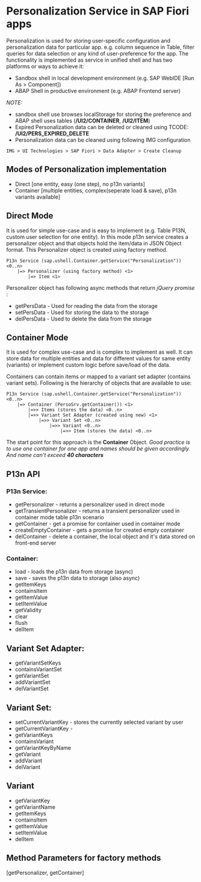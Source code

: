 # Personalization Service in SAP Fiori apps
Personalization is used for storing user-specific configuration and personalization data for particular app. e.g. column sequence in Table, filter queries for data selection or any kind of user-preference for the app.
The functionality is implemented as service in unified shell and has two platforms or ways to achieve it:
* Sandbox shell in local development environment (e.g. SAP WebIDE [Run As > Component])
* ABAP Shell in productive environment (e.g. ABAP Frontend server)

_NOTE:_ 
* sandbox shell use browses localStorage for storing the preference and ABAP shell uses tables (**/UI2/CONTAINER**, **/UI2/ITEM**)
* Expired Personalization data can be deleted or cleaned using TCODE: **/UI2/PERS_EXPIRED_DELETE**
* Personalization data can be cleaned using following IMG configuration
```
IMG > UI Technologies > SAP Fiori > Data Adapter > Create Cleanup
```

## Modes of Personalization implementation
* Direct [one entity, easy (one step), no p13n variants]
* Container [multiple entities, complex(seperate load & save), p13n variants available]

## Direct Mode
It is used for simple use-case and is easy to implement (e.g. Table P13N, custom user selection for one entity). In this mode p13n service creates a personalizer object and that objects hold the item/data in JSON Object format. This Personalizer object is created using factory method.
```
P13n Service (sap.ushell.Container.getService("Personalization")) <0..n>
    |=> Personalizer (using factory method) <1>
        |=> Item <1>
```

Personalizer object has following async methods that return _jQuery promise_ :
* getPersData - Used for reading the data from the storage
* setPersData - Used for storing the data to the storage
* delPersData - Used to delete the data from the storage

## Container Mode
It is used for complex use-case and is complex to implement as well. It can store data for multiple entities and data for different values for same entity (variants) or implement custom logic before save/load of the data.

Containers can contain items or mapped to a variant set adapter (contains variant sets). Following is the hierarchy of objects that are available to use:

```
P13n Service (sap.ushell.Container.getService("Personalization")) <0..n>
    |=> Container (PersoSrv.getContainer()) <1>
        |=>> Items (stores the data) <0..n>
        |=>> Variant Set Adapter (created using new) <1>
            |=>> Variant Set <0..n>
                |=>> Variant <0..n>
                    |=>> Item (stores the data) <0..n>
``` 

The start point for this approach is the **Container** Object.
_Good practice is to use one container for one app and names should be given accordingly. And name can't exceed **40 characters**_

## P13n API
### P13n Service:
* getPersonalizer - returns a personalizer used in direct mode
* getTransientPersonalizer - returns a transient personalizer used in container mode table p13n scenario
* getContainer - get a promise for container used in container mode
* createEmptyContainer - gets a promise for created empty container
* delContainer - delete a container, the local object and it's data stored on front-end server

### Container:
* load - loads the p13n data from storage (async)
* save - saves the p13n data to storage (also async)
* getItemKeys
* containsItem
* getItemValue
* setItemValue
* getValidity
* clear
* flush
* delItem

## Variant Set Adapter:
* getVariantSetKeys
* containsVariantSet
* getVariantSet
* addVariantSet
* delVariantSet

## Variant Set:
* setCurrentVariantKey - stores the currently selected variant by user
* getCurrentVariantKey - 
* getVariantKeys
* containsVariant
* getVariantKeyByName
* getVariant
* addVariant
* delVariant

## Variant
* getVariantKey
* getVariantName
* getItemKeys
* containsItem
* getItemValue
* setItemValue
* delItem


## Method Parameters for factory methods
[getPersonalizer, getContainer]
